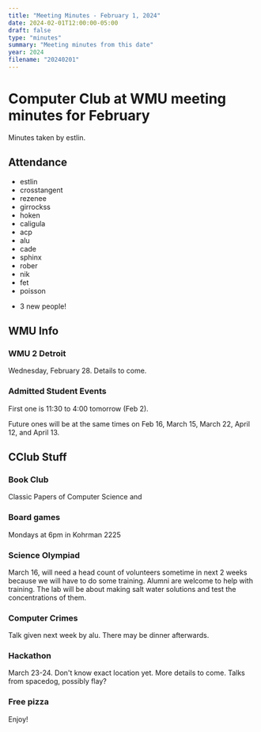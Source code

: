 ```yaml
---
title: "Meeting Minutes - February 1, 2024"
date: 2024-02-01T12:00:00-05:00
draft: false
type: "minutes"
summary: "Meeting minutes from this date"
year: 2024
filename: "20240201"
---
```


# Computer Club at WMU meeting minutes for February
Minutes taken by estlin. 

## Attendance
* estlin
* crosstangent
* rezenee
* girrockss
* hoken
* caligula
* acp
* alu
* cade
* sphinx
* rober
* nik
* fet
* poisson
+ 3 new people! 

## WMU Info

### WMU 2 Detroit
Wednesday, February 28. Details to come. 

### Admitted Student Events
First one is 11:30 to 4:00 tomorrow (Feb 2). 

Future ones will be at the same times on Feb 16, March 15, March 22, April 12, and April 13. 

## CClub Stuff

### Book Club
Classic Papers of Computer Science and 

### Board games
Mondays at 6pm in Kohrman 2225

### Science Olympiad
March 16, will need a head count of volunteers sometime in next 2 weeks because we will have to do some training. Alumni are welcome to help with training. The lab will be about making salt water solutions and test the concentrations of them.  

### Computer Crimes
Talk given next week by alu. There may be dinner afterwards. 

### Hackathon
March 23-24. Don't know exact location yet. More details to come. Talks from spacedog, possibly flay? 

### Free pizza
Enjoy!

